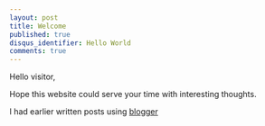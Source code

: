 ```yaml
---
layout: post
title: Welcome 
published: true
disqus_identifier: Hello World
comments: true
---
```


Hello visitor,

Hope this website could serve your time with interesting thoughts.

I had earlier written posts using [blogger](http://www.gansai.blogspot.in)
